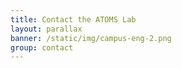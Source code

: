 ```yaml
---
title: Contact the ATOMS Lab
layout: parallax
banner: /static/img/campus-eng-2.png
group: contact
---
```

